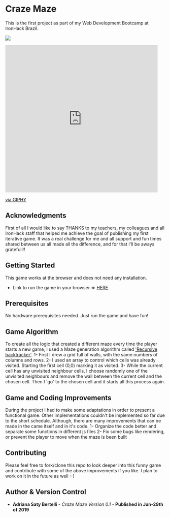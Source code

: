 # Craze Maze

This is the first project as part of my Web Development Bootcamp at IronHack Brazil.


![](https://media.giphy.com/media/MYyR0kmQrl9XgKlJvB/giphy.gif)

<iframe src="https://giphy.com/embed/RitJwWi3NceyWZ20GS" width="480" height="464" frameBorder="0" class="giphy-embed" allowFullScreen></iframe><p><a href="https://giphy.com/gifs/RitJwWi3NceyWZ20GS">via GIPHY</a></p>

## Acknowledgments

First of all I would like to say THANKS to my teachers, my colleagues and all IronHack staff that helped me achieve the goal of publishing my first iterative game. It was a real challenge for me and all support and fun times shared between us all made all the difference, and for that I'll be aways gratefull!!

## Getting Started

This game works at the browser and does not need any installation.

* Link to run the game in your browser => [HERE](https://adrianasaty.github.io/ironhack-project1-craze-maze/index.html).

## Prerequisites

No hardware prerequisites needed. Just run the game and have fun!

## Game Algorithm
To create all the logic that created a different maze every time the player starts a new game, I used a Maze generation algorithm called ['Recursive backtracker'](https://en.wikipedia.org/wiki/Maze_generation_algorithm).
1- First I drew a grid full of walls, with the same numbers of columns and rows.
2- I used an array to control which cells was already visited. Starting the first cell (0,0) marking it as visited.
3- While the current cell has any unvisited neighbour cells, I choose randomly one of the unvisited neighbours and remove the wall between the current cell and the chosen cell. Then I 'go' to the chosen cell and it starts all this process again.



## Game and Coding Improvements

During the project I had to make some adaptations in order to present a functional game. Other implementations couldn't be implemented so far due to the short schedule. Although, there are many improvements that can be made in the came itself and in it's code.
1- Organize the code better and separate some functions in different js files
2- Fix some bugs like rendering, or prevent the player to move when the maze is been built 


## Contributing

Please feel free to fork/clone this repo to look deeper into this funny game and contribute with some of the above improvements if you like. I plan to work on it in the future as well :-)

## Author & Version Control

* **Adriana Saty Bertelli** - *Craze Maze Version 0.1* - **Published in Jun-29th of 2019**


